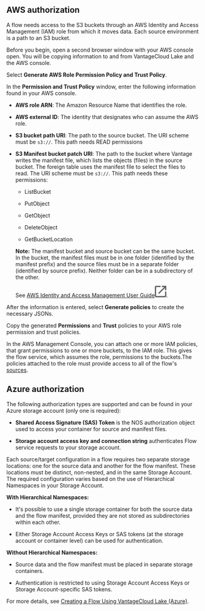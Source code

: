## AWS authorization


A flow needs access to the S3 buckets through an AWS Identity and Access Management (IAM) role from which it moves data. Each source environment is a path to an S3 bucket.

Before you begin, open a second browser window with your AWS console open. You will be copying information to and from VantageCloud Lake and the AWS console.

Select **Generate AWS Role Permission Policy and Trust Policy**.

In the **Permission and Trust Policy** window, enter the following information found in your AWS console.

-   **AWS role ARN**: The Amazon Resource Name that identifies the role.


-   **AWS external ID**: The identity that designates who can assume the AWS role.


-   **S3 bucket path URI**: The path to the source bucket. The URI scheme must be `s3://`. This path needs READ permissions


-   **S3 Manifest bucket patch URI**: The path to the bucket where Vantage writes the manifest file, which lists the objects (files) in the source bucket. The foreign table uses the manifest file to select the files to read. The URI scheme must be `s3://`. This path needs these permissions:

    -   ListBucket


    -   PutObject


    -   GetObject


    -   DeleteObject


    -   GetBucketLocation

    **Note:** The manifest bucket and source bucket can be the same bucket. In the bucket, the manifest files must be in one folder (identified by the manifest prefix) and the source files must be in a separate folder (identified by source prefix). Neither folder can be in a subdirectory of the other.

    See [AWS Identity and Access Management User Guide](https://docs.aws.amazon.com/IAM/latest/UserGuide)![external link](Images/pyn1722886689405.svg).


After the information is entered, select **Generate policies** to create the necessary JSONs.

Copy the generated **Permissions** and **Trust** policies to your AWS role permission and trust policies.

In the AWS Management Console, you can attach one or more IAM policies, that grant permissions to one or more buckets, to the IAM role. This gives the flow service, which assumes the role, permissions to the buckets.The policies attached to the role must provide access to all of the flow's [sources](npn1691594431074.md).

## Azure authorization


The following authorization types are supported and can be found in your Azure storage account (only one is required):

-   **Shared Access Signature (SAS) Token** is the NOS authorization object used to access your container for source and manifest files.


-   **Storage account access key and connection string** authenticates Flow service requests to your storage account.


Each source/target configuration in a flow requires two separate storage locations: one for the source data and another for the flow manifest. These locations must be distinct, non-nested, and in the same Storage Account. The required configuration varies based on the use of Hierarchical Namespaces in your Storage Account.

**With Hierarchical Namespaces:**

-   It's possible to use a single storage container for both the source data and the flow manifest, provided they are not stored as subdirectories within each other.


-   Either Storage Account Access Keys or SAS tokens (at the storage account or container level) can be used for authentication.


**Without Hierarchical Namespaces:**

-   Source data and the flow manifest must be placed in separate storage containers.


-   Authentication is restricted to using Storage Account Access Keys or Storage Account-specific SAS tokens.


For more details, see [Creating a Flow Using VantageCloud Lake (Azure)](https://docs.teradata.com/access/sources/dita/topic?dita:topicPath=fhd1708636431287).

